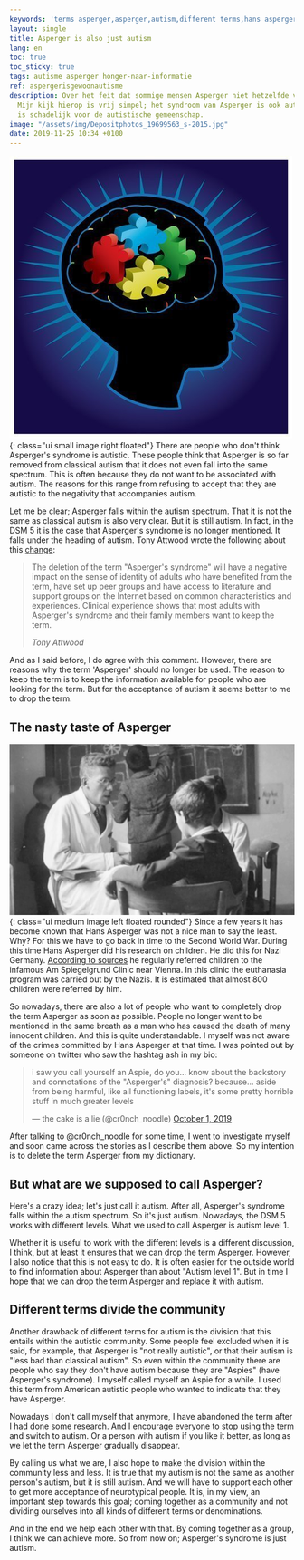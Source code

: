 ```yaml
---
keywords: 'terms asperger,asperger,autism,different terms,hans asperger'
layout: single
title: Asperger is also just autism
lang: en
toc: true
toc_sticky: true
tags: autisme asperger honger-naar-informatie
ref: aspergerisgewoonautisme
description: Over het feit dat sommige mensen Asperger niet hetzelfde vinden als autisme.
  Mijn kijk hierop is vrij simpel; het syndroom van Asperger is ook autisme. Dit ontkennen
  is schadelijk voor de autistische gemeenschap.
image: "/assets/img/Depositphotos_19699563_s-2015.jpg"
date: 2019-11-25 10:34 +0100
---
```

![Asperger is also just autism](/assets/img/Depositphotos_19699563_s-2015.jpg){: class="ui small image right floated"}
There are people who don't think Asperger's syndrome is autistic. These people think that Asperger is so far removed from classical autism that it does not even fall into the same spectrum. This is often because they do not want to be associated with autism. The reasons for this range from refusing to accept that they are autistic to the negativity that accompanies autism.

Let me be clear; Asperger falls within the autism spectrum. That it is not the same as classical autism is also very clear. But it is still autism. In fact, in the DSM 5 it is the case that Asperger's syndrome is no longer mentioned. It falls under the heading of autism. Tony Attwood wrote the following about this [change](/2019/08/guide-asperger-syndrome-review.html#addition---the-dsm-5):

<div class="quote"><blockquote><p>The deletion of the term "Asperger's syndrome" will have a negative impact on the sense of identity of adults who have benefited from the term, have set up peer groups and have access to literature and support groups on the Internet based on common characteristics and experiences. Clinical experience shows that most adults with Asperger's syndrome and their family members want to keep the term.</p>
<cite>Tony Attwood</cite>
</blockquote></div>

And as I said before, I do agree with this comment. However, there are reasons why the term 'Asperger' should no longer be used. The reason to keep the term is to keep the information available for people who are looking for the term. But for the acceptance of autism it seems better to me to drop the term.

## The nasty taste of Asperger

![Hans Aspeger](/assets/img/hansasperger.jpg){: class="ui medium image left floated rounded"} Since a few years it has become known that Hans Asperger was not a nice man to say the least. Why? For this we have to go back in time to the Second World War. During this time Hans Asperger did his research on children. He did this for Nazi Germany. [According to sources](https://molecularautism.biomedcentral.com/articles/10.1186/s13229-018-0208-6) he regularly referred children to the infamous Am Spiegelgrund Clinic near Vienna. In this clinic the euthanasia program was carried out by the Nazis. It is estimated that almost 800 children were referred by him.

So nowadays, there are also a lot of people who want to completely drop the term Asperger as soon as possible. People no longer want to be mentioned in the same breath as a man who has caused the death of many innocent children. And this is quite understandable. I myself was not aware of the crimes committed by Hans Asperger at that time. I was pointed out by someone on twitter who saw the hashtag ash in my bio:

<blockquote class="twitter-tweet"><p lang="en" dir="ltr">i saw you call yourself an Aspie, do you... know about the backstory and connotations of the &quot;Asperger&#39;s&quot; diagnosis? because... aside from being harmful, like all functioning labels, it&#39;s some pretty horrible stuff in much greater levels</p>&mdash; the cake is a lie (@cr0nch_noodle) <a href="https://twitter.com/cr0nch_noodle/status/1179144645777006594?ref_src=twsrc%5Etfw">October 1, 2019</a></blockquote>

After talking to @cr0nch_noodle for some time, I went to investigate myself and soon came across the stories as I describe them above. So my intention is to delete the term Asperger from my dictionary.

## But what are we supposed to call Asperger?

Here's a crazy idea; let's just call it autism. After all, Asperger's syndrome falls within the autism spectrum. So it's just autism. Nowadays, the DSM 5 works with different levels. What we used to call Asperger is autism level 1.

Whether it is useful to work with the different levels is a different discussion, I think, but at least it ensures that we can drop the term Asperger. However, I also notice that this is not easy to do. It is often easier for the outside world to find information about Asperger than about "Autism level 1". But in time I hope that we can drop the term Asperger and replace it with autism.

## Different terms divide the community

Another drawback of different terms for autism is the division that this entails within the autistic community. Some people feel excluded when it is said, for example, that Asperger is "not really autistic", or that their autism is "less bad than classical autism". So even within the community there are people who say they don't have autism because they are "Aspies" (have Asperger's syndrome). I myself called myself an Aspie for a while. I used this term from American autistic people who wanted to indicate that they have Asperger.

Nowadays I don't call myself that anymore, I have abandoned the term after I had done some research. And I encourage everyone to stop using the term and switch to autism. Or a person with autism if you like it better, as long as we let the term Asperger gradually disappear.

By calling us what we are, I also hope to make the division within the community less and less. It is true that my autism is not the same as another person's autism, but it is still autism. And we will have to support each other to get more acceptance of neurotypical people. It is, in my view, an important step towards this goal; coming together as a community and not dividing ourselves into all kinds of different terms or denominations.

And in the end we help each other with that. By coming together as a group, I think we can achieve more. So from now on; Asperger's syndrome is just autism.
